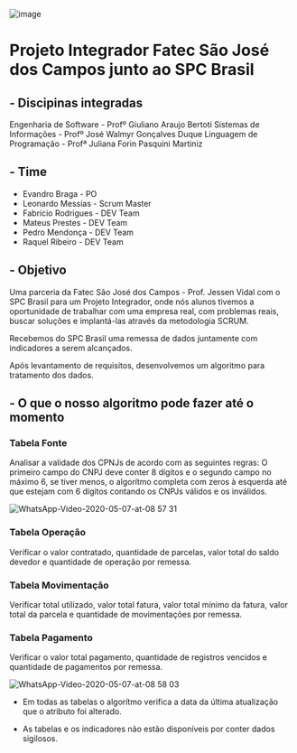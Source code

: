 ![image](https://user-images.githubusercontent.com/57918707/81295850-6e8c7d00-9047-11ea-98ea-f68549174851.png)

# Projeto Integrador Fatec São José dos Campos junto ao SPC Brasil

## - Discipinas integradas
Engenharia de Software - Profº Giuliano Araujo Bertoti
Sistemas de Informações - Profº José Walmyr Gonçalves Duque
Linguagem de Programação - Profª Juliana Forin Pasquini Martiniz

## - Time
* Evandro Braga - PO
* Leonardo Messias - Scrum Master
* Fabrício Rodrigues - DEV Team
* Mateus Prestes - DEV Team
* Pedro Mendonça - DEV Team
* Raquel Ribeiro - DEV Team

## - Objetivo

Uma parceria da Fatec São José dos Campos - Prof. Jessen Vidal com o SPC Brasil para um Projeto Integrador, onde nós alunos tivemos a oportunidade de trabalhar com uma empresa real, com problemas reais, buscar soluções e implantá-las através da metodologia SCRUM.

Recebemos do SPC Brasil uma remessa de dados juntamente com indicadores a serem alcançados.

Após levantamento de requisitos, desenvolvemos um algoritmo para tratamento dos dados.
 
## - O que o nosso algoritmo pode fazer até o momento

### Tabela Fonte

Analisar a validade dos CPNJs de acordo com as seguintes regras:
O primeiro campo do CNPJ deve conter 8 dígitos e o segundo campo no máximo 6, se tiver menos, o algorítmo completa com zeros à esquerda até que estejam com 6 dígitos contando os CNPJs válidos e os inválidos. 

![WhatsApp-Video-2020-05-07-at-08 57 31](https://user-images.githubusercontent.com/57918707/81297010-19516b00-9049-11ea-88c6-dc0d3d72e9cf.gif)

### Tabela Operação
Verificar o valor contratado, quantidade de parcelas, valor total do saldo devedor e quantidade de operação por remessa.

### Tabela Movimentação
Verificar total utilizado, valor total fatura, valor total mínimo da fatura, valor total da parcela e quantidade de movimentações por remessa.

### Tabela Pagamento 
Verificar o valor total pagamento, quantidade de registros vencidos e quantidade de pagamentos por remessa.

![WhatsApp-Video-2020-05-07-at-08 58 03](https://user-images.githubusercontent.com/57918707/81297260-65041480-9049-11ea-98a6-171cdb9a05ab.gif)

* Em todas as tabelas o algorítmo verifica a data da última atualização que o atributo foi alterado.

* As tabelas e os indicadores não estão disponíveis por conter dados sigilosos.

